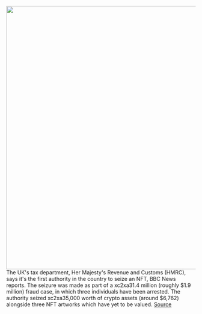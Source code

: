 <img src='https://cdn.vox-cdn.com/thumbor/IqRYynejyg1MbguDKb-_qYvZo0A=/0x0:2040x1360/1200x800/filters:focal(857x517:1183x843)/cdn.vox-cdn.com/uploads/chorus_image/image/70506373/acastro_211115_4866_0001.0.jpg' width='700px' /><br/>
The UK's tax department, Her Majesty's Revenue and Customs (HMRC), says it's the first authority in the country to seize an NFT, BBC News reports. The seizure was made as part of a xc2xa31.4 million (roughly $1.9 million) fraud case, in which three individuals have been arrested. The authority seized xc2xa35,000 worth of crypto assets (around $6,762) alongside three NFT artworks which have yet to be valued.
<a href='https://www.theverge.com/2022/2/14/22932824/hmrc-nft-seizure-fraud-investigation'> Source <a/>